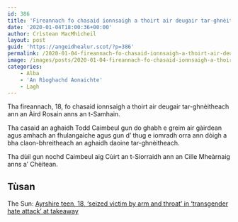 ```yaml
---
id: 386
title: 'Fireannach fo chasaid ionnsaigh a thoirt air deugair tar-ghnèitheach'
date: '2020-01-04T18:00:36+00:00'
author: Crìstean MacMhìcheil
layout: post
guid: 'https://angeidhealur.scot/?p=386'
permalink: /2020-01-04-fireannach-fo-chasaid-ionnsaigh-a-thoirt-air-deugair-tar-ghneitheach/
image: /images/posts/2020-01-04-fireannach-fo-chasaid-ionnsaigh-a-thoirt-air-deugair-tar-ghneitheach.webp
categories:
    - Alba
    - 'An Rìoghachd Aonaichte'
    - Lagh
---
```


Tha fireannach, 18, fo chasaid ionnsaigh a thoirt air deugair tar-ghnèitheach ann an Àird Rosain anns an t-Samhain.

Tha casaid an aghaidh Todd Caimbeul gun do ghabh e greim air gàirdean agus amhach an fhulangaiche agus gun d’ thug e iomradh orra ann dòigh a bha claon-bhreitheach an aghaidh daoine tar-ghnèitheach.

Tha dùil gun nochd Caimbeul aig Cùirt an t-Siorraidh ann an Cille Mheàrnaig anns a’ Chèitean.

## Tùsan

The Sun: [Ayrshire teen, 18, ‘seized victim by arm and throat’ in ‘transgender hate attack’ at takeaway](https://www.thescottishsun.co.uk/news/5126411/ayrshire-ardrossan-transgender-hate-attack/)
